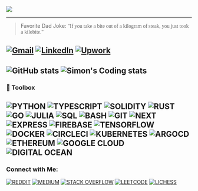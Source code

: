 <img align="center" src="https://github.com/Salvien-code/Heavy/blob/main/Lightweight.gif" />

----
> Favorite Dad Joke: <span style="font-family:Papyrus">"If you take a bite out of a kilogram of steak, you just took a kilobite."</span>

[![Gmail](https://img.shields.io/badge/Gmail-EA4335?style=for-the-badge&logo=gmail&logoColor=FFFFFF)](mailto:salviensky@gmail.com) 
[![LinkedIn](https://img.shields.io/badge/linkedin-0A66C2?style=for-the-badge&logo=linkedin&logoColor=FFFFFF)](https://linkedin.com/in/ximon/) 
[![Upwork](https://img.shields.io/badge/upwork-44CE29?style=for-the-badge&logo=upwork&logoColor=FFFFFF)](https://www.upwork.com/freelancers/~01a978578ae872ab32) 
----

![GitHub stats](https://github-readme-stats.vercel.app/api?username=salvien-code&count_private=true&include_all_commits&show_icons=true&theme=github_dark)
![Simon's Coding stats](https://github-readme-stats.vercel.app/api/wakatime?username=ximon&langs_count=5&theme=github_dark&custom_title=Simon's%20Wakatime%20Stats)
----

### 🧰 Toolbox
![PYTHON](https://img.shields.io/badge/Language-Python-D3D3D3?style=plastic&logo=python&logoColor=3776AB)
![TYPESCRIPT](https://img.shields.io/badge/Language-Typescript-D3D3D3?style=plastic&logo=typescript&logoColor=3178C6)
![SOLIDITY](https://img.shields.io/badge/Language-Solidity-D3D3D3?style=plastic&logo=solidity&logoColor=363636)
![RUST](https://img.shields.io/badge/Language-Rust-D3D3D3?style=plastic&logo=rust&logoColor=000000)
![GO](https://img.shields.io/badge/Language-Go-D3D3D3?style=plastic&logo=go&logoColor=00ADD8)
![JULIA](https://img.shields.io/badge/Language-Julia-D3D3D3?style=plastic&logo=julia&logoColor=9558B2)
![SQL](https://img.shields.io/badge/Language-SQL-D3D3D3?style=plastic&logo=mysql&logoColor=4479A1)
![BASH](https://img.shields.io/badge/Tool-Bash-D3D3D3?style=plastic&logo=gnubash&logoColor=4EAA25)
![GIT](https://img.shields.io/badge/Tool-Git-D3D3D3?style=plastic&logo=git&logoColor=F05032)
![NEXT](https://img.shields.io/badge/Tool-Next.js-D3D3D3?style=plastic&logo=next.js&logoColor=000000)
![EXPRESS](https://img.shields.io/badge/Tool-Express-D3D3D3?style=plastic&logo=express&logoColor=000000)
![FIREBASE](https://img.shields.io/badge/Tool-Firebase-D3D3D3?style=plastic&logo=firebase&logoColor=FFCA28)
![TENSORFLOW](https://img.shields.io/badge/Tool-TensorFlow-D3D3D3?style=plastic&logo=tensorflow&logoColor=FF6F00)
![DOCKER](https://img.shields.io/badge/Tool-Docker-D3D3D3?style=plastic&logo=docker&logoColor=2496ED)
![CIRCLECI](https://img.shields.io/badge/Tool-Circle%20CI-D3D3D3?style=plastic&logo=circleci&logoColor=343434)
![KUBERNETES](https://img.shields.io/badge/Tool-Kubernetes-D3D3D3?style=plastic&logo=kubernetes&logoColor=326CE5) 
![ARGOCD](https://img.shields.io/badge/Tool-Argo%20CD-D3D3D3?style=plastic&logo=argo&logoColor=EF7B4D)
![ETHEREUM](https://img.shields.io/badge/Tech-Ethereum-D3D3D3?style=plastic&logo=ethereum&logoColor=3C3C3D)
![GOOGLE CLOUD](https://img.shields.io/badge/Tech-Google%20Cloud-D3D3D3?style=plastic&logo=googlecloud&logoColor=4285F4)
![DIGITAL OCEAN](https://img.shields.io/badge/Tech-DigitalOcean-D3D3D3?style=plastic&logo=digitalocean&logoColor=0080FF) 
----

### Connect with Me:
[![REDDIT](https://img.shields.io/badge/-Reddit-FF4500?style=social&logo=reddit)](https://www.reddit.com/user/simon_ximon/)
[![MEDIUM](https://img.shields.io/badge/-Medium-orange?style=social&logo=medium)](https://simon-ximon.medium.com/)
[![STACK OVERFLOW](https://img.shields.io/badge/-Stack%20Overflow-orange?style=social&logo=stackoverflow)](https://stackoverflow.com/users/19064733)
[![LEETCODE](https://img.shields.io/badge/-LeetCode-orange?style=social&logo=leetcode)](https://www.leetcode.com/salvien-code)
[![LICHESS](https://img.shields.io/badge/-Lichess-orange?style=social&logo=lichess)](https://lichess.org/@/Simon_ximon)
